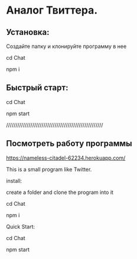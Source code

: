 # Аналог Твиттера.

## Установка:

Создайте папку и клонируйте программу в нее

cd Chat

npm i

## Быстрый старт:

cd Chat

npm start

////////////////////////////////////////////////////

## Посмотреть работу программы

https://nameless-citadel-62234.herokuapp.com/

This is a small program like Twitter.

install:

create a folder and clone the program into it

cd Chat

npm i

Quick Start:

cd Chat

npm start
